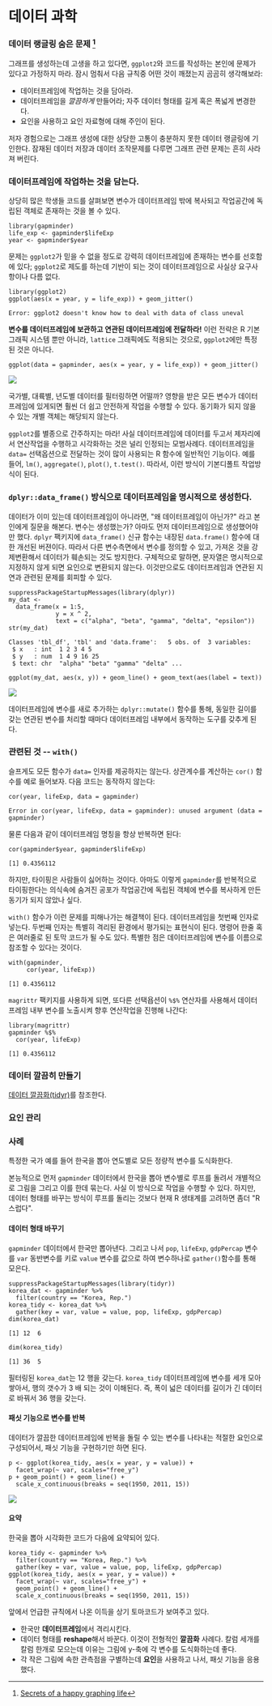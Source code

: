 # 데이터 과학



### 데이터 랭글링 숨은 문제 [^viz-secret] 

[^viz-secret]: [Secrets of a happy graphing life](https://stat545-ubc.github.io/block016_secrets-happy-graphing.html)

그래프를 생성하는데 고생을 하고 있다면, `ggplot2`와 코드를 작성하는 본인에 문제가 있다고 가정하지 마라.
잠시 멈춰서 다음 규칙중 어떤 것이 깨졌는지 곰곰히 생각해보라:

- 데이터프레임에 작업하는 것을 담아라.
- 데이터프레임을 *깔끔하게* 만들어라; 자주 데이터 형태를 길게 혹은 폭넓게 변경한다.
- 요인을 사용하고 요인 자료형에 대해 주인이 된다.

저자 경험으로는 그래프 생성에 대한 상당한 고통이 충분하지 못한 데이터 랭글링에 기인한다.
잠재된 데이터 저장과 데이터 조작문제를 다루면 그래프 관련 문제는 흔히 사라져 버린다.

### 데이터프레임에 작업하는 것을 담는다.

상당히 많은 학생들 코드를 살펴보면 변수가 데이터프레임 밖에 복사되고 작업공간에 독립된 객체로 존재하는 것을 볼 수 있다.


~~~{.r}
library(gapminder)
life_exp <- gapminder$lifeExp
year <- gapminder$year
~~~

문제는 `ggplot2`가 믿을 수 없을 정도로 강력히 데이터프레임에 존재하는 변수를 선호함에 있다;
`ggplot2`로 제도를 하는데 기반이 되는 것이 데이터프레임으로 사실상 요구사항이나 다름 없다.


~~~{.r}
library(ggplot2)
ggplot(aes(x = year, y = life_exp)) + geom_jitter()
~~~



~~~{.output}
Error: ggplot2 doesn't know how to deal with data of class uneval

~~~

**변수를 데이터프레임에 보관하고 연관된 데이터프레임에 전달하라!**
이런 전략은 R 기본 그래픽 시스템 뿐만 아니라, `lattice` 그래픽에도 적용되는 것으로,
`ggplot2`에만 특정된 것은 아니다.


~~~{.r}
ggplot(data = gapminder, aes(x = year, y = life_exp)) + geom_jitter()
~~~

<img src="fig/data-in-situ-1.png" style="display: block; margin: auto;" />


국가별, 대륙별, 년도별 데이터를 필터링하면 어떨까?
영향을 받은 모든 변수가 데이터프레임에 있게되면 훨씬 더 쉽고 안전하게 작업을 수행할 수 있다.
동기화가 되지 않을 수 있는 개별 객체는 해당되지 않는다.

`ggplot2`를 별종으로 간주하지는 마라! 사실 데이터프레임에 데이터를 두고서 제자리에서 
연산작업을 수행하고 시각화하는 것은 널리 인정되는 모범사례다.
데이터프레임을 `data=` 선택옵션으로 전달하는 것이 많이 사용되는 R 함수에 일반적인 기능이다.
예를 들어, `lm()`, `aggregate()`, `plot()`, `t.test()`. 
따라서, 이런 방식이 기본디폴트 작업방식이 된다.

### `dplyr::data_frame()` 방식으로 데이터프레임을 명시적으로 생성한다.

데이터가 이미 있는데 데이터프레임이 아니라면, "왜 데이터프레임이 아닌가?" 라고 본인에게 질문을 해본다.
변수는 생성했는가? 아마도 먼저 데이터프레임으로 생성했어야만 했다.
`dplyr` 팩키지에 `data_frame()` 신규 함수는 내장된 `data.frame()` 함수에 대한 개선된 버젼이다.
따라서 다른 변수측면에서 변수를 정의할 수 있고, 가져온 것을 강제변환해서 데이터가 훼손되는 것도 방지한다.
구체적으로 말하면, 문자열은 명시적으로 지정하지 않게 되면 요인으로 변환되지 않는다.
이것만으로도 데이터프레임과 연관된 지연과 관련된 문제를 회피할 수 있다.


~~~{.r}
suppressPackageStartupMessages(library(dplyr))
my_dat <-
  data_frame(x = 1:5,
             y = x ^ 2,
             text = c("alpha", "beta", "gamma", "delta", "epsilon"))
str(my_dat)
~~~



~~~{.output}
Classes 'tbl_df', 'tbl' and 'data.frame':	5 obs. of  3 variables:
 $ x   : int  1 2 3 4 5
 $ y   : num  1 4 9 16 25
 $ text: chr  "alpha" "beta" "gamma" "delta" ...

~~~



~~~{.r}
ggplot(my_dat, aes(x, y)) + geom_line() + geom_text(aes(label = text))
~~~

<img src="fig/data_frame-love-1.png" style="display: block; margin: auto;" />

데이터프레임에 변수를 새로 추가하는 `dplyr::mutate()` 함수를 통해, 동일한 길이를 갖는
연관된 변수를 처리할 때마다 데이터프레임 내부에서 동작하는 도구를 갖추게 된다.

### 관련된 것 -- `with()`

슬프게도 모든 함수가 `data=` 인자를 제공하지는 않는다.
상관계수를 계산하는 `cor()` 함수를 예로 들어보자. 다음 코드는 동작하지 않는다:


~~~{.r}
cor(year, lifeExp, data = gapminder)
~~~



~~~{.output}
Error in cor(year, lifeExp, data = gapminder): unused argument (data = gapminder)

~~~

물론 다음과 같이 데이터프레임 명칭을 항상 반복하면 된다:


~~~{.r}
cor(gapminder$year, gapminder$lifeExp)
~~~



~~~{.output}
[1] 0.4356112

~~~

하지만, 타이핑은 사람들이 싫어하는 것이다.
아마도 이렇게 `gapminder`를 반복적으로 타이핑한다는 의식속에 숨겨진 공포가 
작업공간에 독립된 객체에 변수를 복사하게 만든 동기가 되지 않았나 싶다.

`with()` 함수가 이런 문제를 피해나가는 해결책이 된다.
데이터프레임을 첫번째 인자로 넣는다.
두번째 인자는 특별히 격리된 환경에서 평가되는 표현식이 된다.
명령어 한줄 혹은 여러줄로 된 토막 코드가 될 수도 있다.
특별한 점은 데이터프레임에 변수를 이름으로 참조할 수 있다는 것이다.


~~~{.r}
with(gapminder,
     cor(year, lifeExp))
~~~



~~~{.output}
[1] 0.4356112

~~~

`magrittr` 팩키지를 사용하게 되면, 또다른 선택욥션이 `%$%` 연산자를 사용해서 데이터프레임 내부 변수를 노출시켜 향후 
연산작업을 진행해 나간다:


~~~{.r}
library(magrittr)
gapminder %$%
  cor(year, lifeExp)
~~~



~~~{.output}
[1] 0.4356112

~~~

### 데이터 깔끔히 만들기

[데이터 깔끔화(tidyr)](data-handling-tidyr.html)를 참조한다.

### 요인 관리



### 사례

특정한 국가 예를 들어 한국을 뽑아 연도별로 모든 정량적 변수를 도식화한다.

본능적으로 먼저 `gapminder` 데이터에서 한국을 뽑아 변수별로 루프를 돌려서
개별적으로 그림을 그리고 이를 한데 묶는다.
사실 이 방식으로 작업을 수행할 수 있다.
하지만, 데이터 형태를 바꾸는 방식이 루프를 돌리는 것보다 현재 R 생태계를 고려하면 좀더 "R스럽다".

#### 데이터 형태 바꾸기

`gapminder` 데이터에서 한국만 뽑아낸다.
그리고 나서 `pop`, `lifeExp`, `gdpPercap` 변수를 `var` 동반변수를 키로 
`value` 변수를 값으로 하여 변수하나로 `gather()`함수를 통해 모은다. 


~~~{.r}
suppressPackageStartupMessages(library(tidyr))
korea_dat <- gapminder %>%
  filter(country == "Korea, Rep.")
korea_tidy <- korea_dat %>%
  gather(key = var, value = value, pop, lifeExp, gdpPercap)
dim(korea_dat)
~~~



~~~{.output}
[1] 12  6

~~~



~~~{.r}
dim(korea_tidy)
~~~



~~~{.output}
[1] 36  5

~~~

필터링된 `korea_dat`는 12 행을 갖는다. 
`korea_tidy` 데이터프레임에 변수를 세개 모아 쌓아서, 행의 갯수가 3 배 되는 것이 이해된다.
즉, 폭이 넓은 데이터를 길이가 긴 데이터로 바꿔서 36 행을 갖는다.


#### 패싯 기능으로 변수를 반복

데이터가 깔끔한 데이터프레임에 반복을 돌릴 수 있는 변수를 나타내는 적절한 요인으로 구성되어서,
패싯 기능을 구현하기만 하면 된다.


~~~{.r}
p <- ggplot(korea_tidy, aes(x = year, y = value)) +
  facet_wrap(~ var, scales="free_y")
p + geom_point() + geom_line() +
  scale_x_continuous(breaks = seq(1950, 2011, 15))
~~~

<img src="fig/korea-1.png" style="display: block; margin: auto;" />

#### 요약

한국을 뽑아 시각화한 코드가 다음에 요약되어 있다.


~~~{.r}
korea_tidy <- gapminder %>%
  filter(country == "Korea, Rep.") %>%
  gather(key = var, value = value, pop, lifeExp, gdpPercap)
ggplot(korea_tidy, aes(x = year, y = value)) +
  facet_wrap(~ var, scales="free_y") +
  geom_point() + geom_line() +
  scale_x_continuous(breaks = seq(1950, 2011, 15))
~~~

앞에서 언급한 규칙에서 나온 이득을 상기 토마코드가 보여주고 있다.

- 한국만 **데이터프레임**에서 격리시킨다.
- 데이터 형태를 **reshape**해서 바꾼다. 이것이 전형적인 **깔끔화** 사례다.
  칼럼 세개를 칼럼 한개로 모으는데 이유는 그림에 y-축에 각 변수를 도식화하는데 좋다.
- 각 작은 그림에 속한 관측점을 구별하는데 **요인**을 사용하고 나서, 패싯 기능을 응용했다. 
